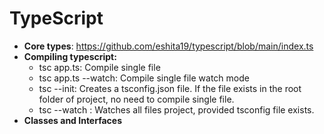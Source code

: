 # TypeScript
- **Core types**: https://github.com/eshita19/typescript/blob/main/index.ts
- **Compiling typescript:**
    - tsc app.ts: Compile single file
    - tsc app.ts --watch: Compile single file watch mode
    - tsc --init: Creates a tsconfig.json file. If the file exists in the root folder of project, no need to compile single file.
    - tsc --watch : Watches all files project, provided tsconfig file exists.
- **Classes and Interfaces**
